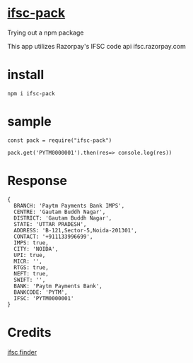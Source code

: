 # [ifsc-pack](https://www.npmjs.com/package/ifsc-pack)
Trying out a npm package 


This app utilizes Razorpay's IFSC code api ifsc.razorpay.com



# install
```
npm i ifsc-pack
```

# sample

```
const pack = require("ifsc-pack")

pack.get('PYTM0000001').then(res=> console.log(res))
```

# Response 
```
{
  BRANCH: 'Paytm Payments Bank IMPS',
  CENTRE: 'Gautam Buddh Nagar',
  DISTRICT: 'Gautam Buddh Nagar',
  STATE: 'UTTAR PRADESH',
  ADDRESS: 'B-121,Sector-5,Noida-201301',
  CONTACT: '+911133996699',
  IMPS: true,
  CITY: 'NOIDA',
  UPI: true,
  MICR: '',
  RTGS: true,
  NEFT: true,
  SWIFT: '',
  BANK: 'Paytm Payments Bank',
  BANKCODE: 'PYTM',
  IFSC: 'PYTM0000001'
}
```

# Credits 

[ifsc finder](https://github.com/surajsnanavare/ifsc_finder)
